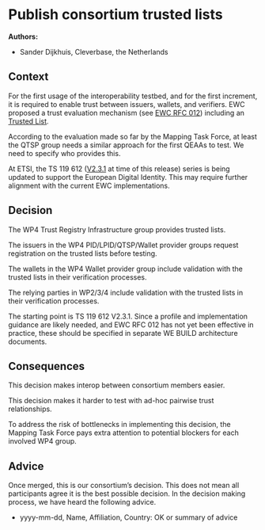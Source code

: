 # Publish consortium trusted lists

**Authors:**

- Sander Dijkhuis, Cleverbase, the Netherlands

## Context

For the first usage of the interoperability testbed, and for the first increment, it is required to enable trust between issuers, wallets, and verifiers. EWC proposed a trust evaluation mechanism (see [EWC RFC 012](../ewc-rfcs/ewc-rfc012-trust-mechanism.md)) including an [Trusted List](https://github.com/EWC-consortium/ewc-trust-list).

According to the evaluation made so far by the Mapping Task Force, at least the QTSP group needs a similar approach for the first QEAAs to test. We need to specify who provides this.

At ETSI, the TS 119 612 ([V2.3.1](https://www.etsi.org/deliver/etsi_ts/119600_119699/119612/02.03.01_60/ts_119612v020301p.pdf) at time of this release) series is being updated to support the European Digital Identity. This may require further alignment with the current EWC implementations.

## Decision

The WP4 Trust Registry Infrastructure group provides trusted lists.

The issuers in the WP4 PID/LPID/QTSP/Wallet provider groups request registration on the trusted lists before testing.

The wallets in the WP4 Wallet provider group include validation with the trusted lists in their verification processes.

The relying parties in WP2/3/4 include validation with the trusted lists in their verification processes.

The starting point is TS 119 612 V2.3.1. Since a profile and implementation guidance are likely needed, and EWC RFC 012 has not yet been effective in practice, these should be specified in separate WE BUILD architecture documents.

## Consequences

This decision makes interop between consortium members easier.

This decision makes it harder to test with ad-hoc pairwise trust relationships.

To address the risk of bottlenecks in implementing this decision, the Mapping Task Force pays extra attention to potential blockers for each involved WP4 group.

## Advice

Once merged, this is our consortium’s decision. This does not mean all
participants agree it is the best possible decision. In the decision
making process, we have heard the following advice.

- yyyy-mm-dd, Name, Affiliation, Country: OK or summary of advice
